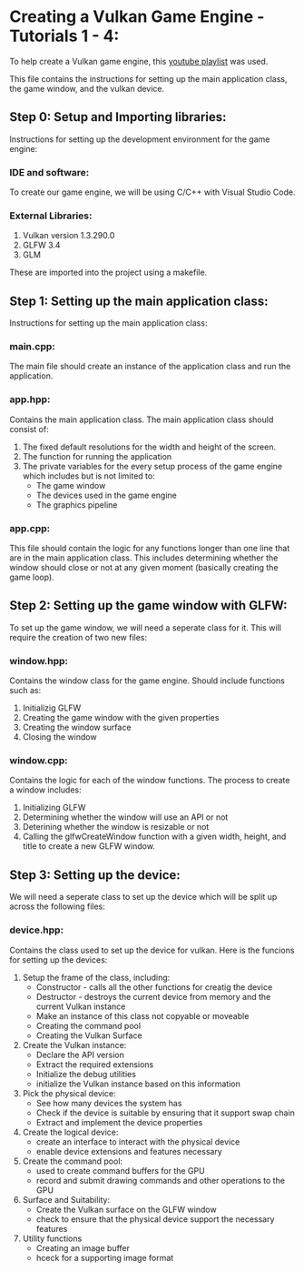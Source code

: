 # Creating a Vulkan Game Engine - Tutorials 1 - 4:

To help create a Vulkan game engine, this [youtube playlist](https://www.youtube.com/playlist?list=PL8327DO66nu9qYVKLDmdLW_84-yE4auCR) was used.

This file contains the instructions for setting up the main application class, the game window, and the vulkan device.

## Step 0: Setup and Importing libraries:

Instructions for setting up the development environment for the game engine:

### IDE and software:
To create our game engine, we will be using C/C++ with Visual Studio Code.

### External Libraries:
1. Vulkan version 1.3.290.0
2. GLFW 3.4
3. GLM

These are imported into the project using a makefile.

## Step 1: Setting up the main application class:

Instructions for setting up the main application class:

### main.cpp:

The main file should create an instance of the application class and run the application.

### app.hpp:

Contains the main application class. The main application class should consist of:
1. The fixed default resolutions for the width and height of the screen.
2. The function for running the application
3. The private variables for the every setup process of the game engine which includes but is not limited to:
    * The game window
    * The devices used in the game engine
    * The graphics pipeline

### app.cpp:

This file should contain the logic for any functions longer than one line that are in the main application class. This includes determining whether the window should close or not at any given moment (basically creating the game loop).

## Step 2: Setting up the game window with GLFW:

To set up the game window, we will need a seperate class for it. This will require the creation of two new files:

### window.hpp:

Contains the window class for the game engine. Should include functions such as:
1. Initializig GLFW
2. Creating the game window with the given properties
3. Creating the window surface
4. Closing the window

### window.cpp:

Contains the logic for each of the window functions.
The process to create a window includes:
1. Initializing GLFW
2. Determining whether the window will use an API or not
3. Deterining whether the window is resizable or not
4. Calling the glfwCreateWindow function with a given width, height, and title to create a new GLFW window.

## Step 3: Setting up the device:

We will need a seperate class to set up the device which will be split up across the following files:

### device.hpp:

Contains the class used to set up the device for vulkan.
Here is the funcions for setting up the devices:
1. Setup the frame of the class, including:
    * Constructor - calls all the other functions for creatig the device
    * Destructor - destroys the current device from memory and the current Vulkan instance
    * Make an instance of this class not copyable or moveable
    * Creating the command pool
    * Creating the Vulkan Surface 
2. Create the Vulkan instance:
    * Declare the API version
    * Extract the required extensions
    * Initialize the debug utilities
    * initialize the Vulkan instance based on this information
3. Pick the physical device:
    * See how many devices the system has
    * Check if the device is suitable by ensuring that it support swap chain
    * Extract and implement the device properties
4. Create the logical device:
    * create an interface to interact with the physical device
    * enable device extensions and features necessary
5. Create the command pool:
    * used to create command buffers for the GPU
    * record and submit drawing commands and other operations to the GPU
6. Surface and Suitability:
    * Create the Vulkan surface on the GLFW window
    * check to ensure that the physical device support the necessary features
7. Utility functions
    * Creating an image buffer
    * hceck for a supporting image format